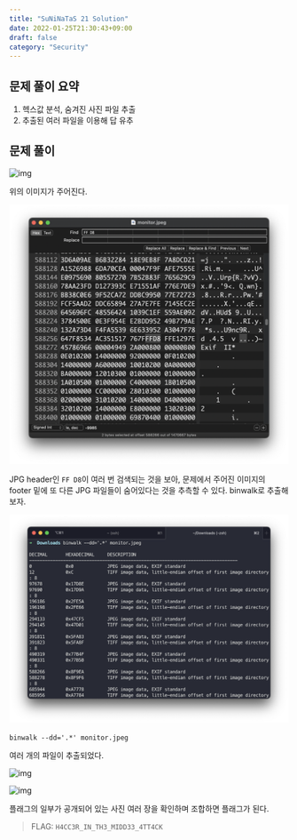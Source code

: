 ```yaml
---
title: "SuNiNaTaS 21 Solution"
date: 2022-01-25T21:30:43+09:00
draft: false
category: "Security"
---
```


## 문제 풀이 요약

1. 헥스값 분석, 숨겨진 사진 파일 추출
2. 추출된 여러 파일을 이용해 답 유추

## 문제 풀이

![img](img/suninatas-21/monitor.jpeg)

위의 이미지가 주어진다.

![img](img/suninatas-21/1.png)

JPG header인 `FF D8`이 여러 번 검색되는 것을 보아, 문제에서 주어진 이미지의 footer 밑에 또 다른 JPG 파일들이 숨어있다는 것을 추측할 수 있다. binwalk로 추출해보자.

![img](img/suninatas-21/2.png)

`binwalk --dd='.*' monitor.jpeg`

여러 개의 파일이 추출되었다.

![img](img/suninatas-21/3.png)

![img](img/suninatas-21/4.png)

플래그의 일부가 공개되어 있는 사진 여러 장을 확인하며 조합하면 플래그가 된다.

> FLAG: `H4CC3R_IN_TH3_MIDD33_4TT4CK`
